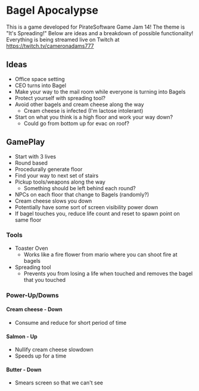# Bagel Apocalypse

This is a game developed for PirateSoftware Game Jam 14! The theme is "It's Spreading!" Below are ideas and a breakdown of possible functionality! Everything is being streamed live on Twitch at https://twitch.tv/cameronadams777

## Ideas

- Office space setting
- CEO turns into Bagel
- Make your way to the mail room while everyone is turning into Bagels
- Protect yourself with spreading tool?
- Avoid other bagels and cream cheese along the way
  - Cream cheese is infected (I'm lactose intolerant)
- Start on what you think is a high floor and work your way down?
  - Could go from bottom up for evac on roof?

## GamePlay

- Start with 3 lives
- Round based
- Procedurally generate floor
- Find your way to next set of stairs
- Pickup tools/weapons along the way
  - Something should be left behind each round?
- NPCs on each floor that change to Bagels (randomly?)
- Cream cheese slows you down
- Potentially have some sort of screen visibility power down
- If bagel touches you, reduce life count and reset to spawn point on same floor

### Tools

- Toaster Oven
  - Works like a fire flower from mario where you can shoot fire at bagels
- Spreading tool
  - Prevents you from losing a life when touched and removes the bagel that you touched

### Power-Up/Downs

#### Cream cheese - Down

- Consume and reduce for short period of time

#### Salmon - Up

- Nullify cream cheese slowdown
- Speeds up for a time

#### Butter - Down

- Smears screen so that we can't see
